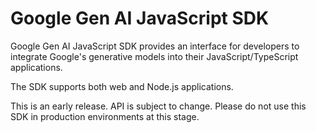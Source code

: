 # Google Gen AI JavaScript SDK

Google Gen AI JavaScript SDK provides an interface for developers to integrate
Google's generative models into their JavaScript/TypeScript applications.

The SDK supports both web and Node.js applications.

This is an early release. API is subject to change. Please do not use this SDK
in production environments at this stage.
